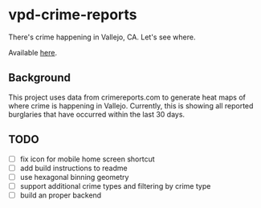 # vpd-crime-reports
There's crime happening in Vallejo, CA. Let's see where.

Available [here](http://codeforamerica.github.io/vpd-crime-reports).

## Background

This project uses data from crimereports.com to generate heat maps of where crime is happening in Vallejo. Currently, this is showing all reported burglaries that have occurred within the last 30 days.

## TODO

- [ ] fix icon for mobile home screen shortcut
- [ ] add build instructions to readme
- [ ] use hexagonal binning geometry
- [ ] support additional crime types and filtering by crime type
- [ ] build an proper backend
